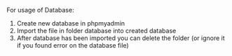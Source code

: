 For usage of Database:
1. Create new database in phpmyadmin
2. Import the file in folder database into created database
3. After database has been imported you can delete the folder (or ignore it if you found error on the database file)